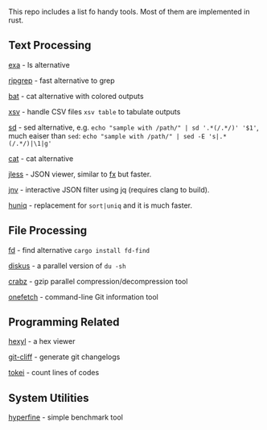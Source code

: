 This repo includes a list fo handy tools. Most of them are implemented in rust.

## Text Processing
[exa](https://github.com/ogham/exa) - ls alternative

[ripgrep](https://github.com/BurntSushi/ripgrep) - fast alternative to grep

[bat](https://github.com/sharkdp/bat) - cat alternative with colored outputs

[xsv](https://github.com/BurntSushi/xsv) - handle CSV files `xsv table` to tabulate outputs

[sd](https://github.com/chmln/sd) - sed alternative, e.g. `echo "sample with /path/" | sd '.*(/.*/)' '$1'`, much eaiser than `sed`: `echo "sample with /path/" | sed -E 's|.*(/.*/)|\1|g'`

[cat](https://github.com/sstadick/hck) - cat alternative

[jless](https://jless.io) - JSON viewer, similar to [fx](https://github.com/antonmedv/fx) but faster.

[jnv](https://github.com/ynqa/jnv) - interactive JSON filter using jq (requires clang to build).

[huniq](https://github.com/koraa/huniq) - replacement for `sort|uniq` and it is much faster.


## File Processing
[fd](https://github.com/sharkdp/fd) - find alternative `cargo install fd-find`

[diskus](https://github.com/sharkdp/diskus) - a parallel version of `du -sh`

[crabz](https://github.com/sstadick/crabz) - gzip parallel compression/decompression tool 

[onefetch](https://github.com/o2sh/onefetch) - command-line Git information tool

## Programming Related
[hexyl](https://github.com/sharkdp/hexyl) - a hex viewer

[git-cliff](https://github.com/orhun/git-cliff) - generate git changelogs

[tokei](https://github.com/orhun/git-cliff) - count lines of codes

## System Utilities
[hyperfine](https://github.com/sharkdp/hyperfine) - simple benchmark tool
